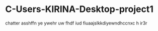 # C-Users-KIRINA-Desktop-project1
chatter
asshffn ye ywehr uw fhdf iud fiuaajslkkdiyewndhccnxc  h ir3r
